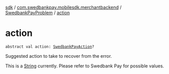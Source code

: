 [sdk](../../index.md) / [com.swedbankpay.mobilesdk.merchantbackend](../index.md) / [SwedbankPayProblem](index.md) / [action](./action.md)

# action

`abstract val action: `[`SwedbankPayAction`](../-swedbank-pay-action.md)`?`

Suggested action to take to recover from the error.

This is a [String](https://kotlinlang.org/api/latest/jvm/stdlib/kotlin/-string/index.html) currently. Please refer to Swedbank Pay for possible values.

